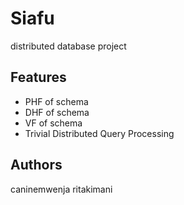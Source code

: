 Siafu
=====

distributed database project

Features
--------

* PHF of schema
* DHF of schema
* VF of schema
* Trivial Distributed Query Processing

Authors
-------
caninemwenja
ritakimani

